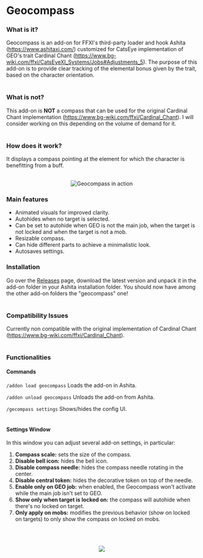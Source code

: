 # Geocompass

### What is it?
Geocompass is an add-on for FFXI's third-party loader and hook Ashita (https://www.ashitaxi.com/) customized for CatsEye implementation of GEO's trait Cardinal Chant (https://www.bg-wiki.com/ffxi/CatsEyeXI_Systems/Jobs#Adjustments_5).
The purpose of this add-on is to provide clear tracking of the elemental bonus given by the trait, based on the character orientation.
<br></br>  
### What is not?
This add-on is <b>NOT</b> a compass that can be used for the original Cardinal Chant implementation (https://www.bg-wiki.com/ffxi/Cardinal_Chant).
I will consider working on this depending on the volume of demand for it.
<br></br>
### How does it work?
It displays a compass pointing at the element for which the character is benefitting from a buff.
<br></br>
<p align="center">
<img src="https://github.com/ariel-logos/ElfyLab/blob/master/img/gecompassdemo-noaudio-optimized.gif" alt="Geocompass in action"></img>
</p>

### Main features
<ul>
  <li>Animated visuals for improved clarity.</li>
  <li>Autohides when no target is selected.</li>
  <li>Can be set to autohide when GEO is not the main job, when the target is not locked and when the target is not a mob.</li>
  <li>Resizable compass.</li>
  <li>Can hide different parts to achieve a minimalistic look.</li>
  <li>Autosaves settings.</li>
</ul>

### Installation
Go over the <a href="https://github.com/ariel-logos/Geocompass/releases" target="_blank">Releases</a> page, download the latest version and unpack it in the add-on folder in your Ashita installation folder. You should now have among the other add-on folders the "geocompass" one!
<br></br>
### Compatibility Issues
Currently non compatible with the original implementation of Cardinal Chant (https://www.bg-wiki.com/ffxi/Cardinal_Chant).
<br></br>
### Functionalities

#### Commands
```/addon load geocompass``` Loads the add-on in Ashita.

```/addon unload geocompass``` Unloads the add-on from Ashita.

```/gecompass settings``` Shows/hides the config UI.
<br></br>
#### Settings Window
In this window you can adjust several add-on settings, in particular:
<ol>
  <li><b>Compass scale:</b> sets the size of the compass.</li>
  <li><b>Disable bell icon:</b> hides the bell icon.</li>
  <li><b>Disable compass needle:</b> hides the compass needle rotating in the center.</li>
  <li><b>Disable central token:</b> hides the decorative token on top of the needle.</li>
  <li><b>Enable only on GEO job:</b> when enabled, the Geocompass won't activate while the main job isn't set to GEO.</li>
  <li><b>Show only when target is locked on:</b> the compass will autohide when there's no locked on target.</li>
  <li><b>Only apply on mobs:</b> modifies the previous behavior (show on locked on targets) to only show the compass on locked on mobs.</li>
</ol>
<br></br>

<p align="center">
<img src="https://github.com/ariel-logos/Geocompass/assets/78350872/4b984bc7-34c4-43f3-8285-cb38b59a73a3"/>
</p>
